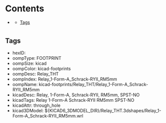 



Contents
========

* [](#)
	* [Tags](#tags)

# 

## Tags

- hexID: 
- oompType: FOOTPRINT
- oompSize: kicad
- oompColor: kicad-footprints
- oompDesc: Relay_THT
- oompIndex: Relay_1-Form-A_Schrack-RYII_RM5mm
- oompName: kicad-footprints/Relay_THT/Relay_1-Form-A_Schrack-RYII_RM5mm
- kicadDesc: Relay, 1-Form-A, Schrack-RYII, RM5mm, SPST-NO
- kicadTags: Relay 1-Form-A Schrack-RYII RM5mm SPST-NO
- kicadAttr: through_hole
- kicad3DModel: ${KICAD6_3DMODEL_DIR}/Relay_THT.3dshapes/Relay_1-Form-A_Schrack-RYII_RM5mm.wrl
